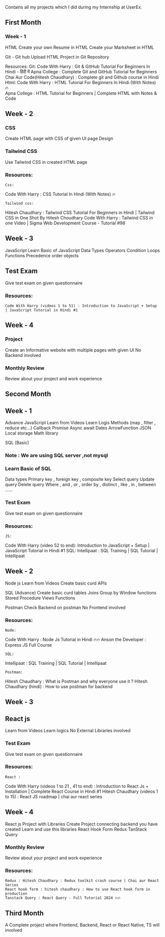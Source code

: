 Contains all my projects which I did during my Internship at UserEx.

## First Month

### Week - 1

HTML
Create your own Resume in HTML
Create your Marksheet in HTML

Git - Git hub
Upload HTML Project in Git Repository

Resources:
	Git:
Code With Harry : Git & GitHub Tutorial For Beginners In Hindi - हिंदी में
Apna College : Complete Git and GitHub Tutorial for Beginners
Chai Aur Code(Hitesh Chaudhary) : Complete git and Github course in Hindi
Html:
Code With Harry : HTML Tutorial For Beginners In Hindi (With Notes) 🔥	
Apna College : HTML Tutorial for Beginners | Complete HTML with Notes & Code	



## Week - 2

### CSS
Create HTML page with CSS of given UI page Design

### Tailwind CSS
Use Tailwind CSS in created HTML page

### Resources:
	Css:
Code With Harry : CSS Tutorial In Hindi (With Notes) 🔥

	Tailwind css:
Hitesh Chaudhary : Tailwind CSS Tutorial For Beginners in Hindi | Tailwind CSS in One Shot By Hitesh Choudhary
Code With Harry : Tailwind CSS in one Video | Sigma Web Development Course - Tutorial #98




## Week - 3

JavaScript
Learn Basic of JavaScript
Data Types
Operators
Condition
Loops
Functions
Precedence order
objects

## Test Exam
Give test exam on given questionnaire

### Resources:
	Code With Harry (videos 1 to 51) : Introduction to JavaScript + Setup | JavaScript Tutorial in Hindi #1




## Week - 4

### Project
Create an Informative website with multiple pages with given UI
No Backend involved

### Monthly Review
Review about your project and work experience





## Second Month

## Week - 1

Advance JavaScript
Learn from Videos
Learn Logis
Methods (map , filter , reduce etc…)
Callback
Promise
Async await
Dates
ArrowFunction
JSON 
Local storage
Math library

SQL (Basic)
### Note : We are using SQL server ,not mysql

### Learn Basic of SQL
Data types
Primary key , foreign key , composite key
Select query
Update query
Delete query
Where , and , or , order by , distinct , like , in , between ……

### Test Exam
Give test exam on given questionnaire

### Resources:
	JS:
Code With Harry (video 52 to end): Introduction to JavaScript + Setup | JavaScript Tutorial in Hindi #1
	SQL:
Intellipaat : SQL Training | SQL Tutorial | Intellipaat



## Week - 2

Node js
Learn from Videos
Create basic curd APIs

SQL (Advance)
Create basic curd tables
Joins
Group by
Window functions
Stored Procedure
Views
Functions

Postman
Check Backend on postman
No Frontend involved

### Resources:
	Node:
Code With Harry : Node Js Tutorial in Hindi 🔥🔥
Anson the Developer : Express JS Full Course

	SQL:
Intellipaat : SQL Training | SQL Tutorial | Intellipaat

	Postman:
Hitesh Chaudhary : What is Postman and why everyone use it ?
Hitesh Chaudhary (hindi) : How to use postman for backend




## Week - 3

## React js
Learn from Videos
Learn logics
No External Libraries involved

### Test Exam
Give test exam on given questionnaire


### Resources:
	React :
Code With Harry (videos 1 to 21 , 41 to end) : Introduction to React Js + Installation | Complete React Course in Hindi #1
Hitesh Chaudhary (videos 1 to 15) : React JS roadmap | chai aur react series



## Week - 4

React js Project with Libraries
Create Project connecting backend you have created
Learn and use this libraries
React Hook Form
Redux
TanStack Query

### Monthly Review
Review about your project and work experience


### Resources:
	Redux : Hitesh Chaudhary : Redux toolkit crash course | Chai aur React Series
	React hook form : hitesh chaudhary : How to use React hook form in production
	Tanstack Query : React Query - Full Tutorial 2024 🔥🔥




## Third Month

A Complete project where Frontend, Backend, React or React Native, TS will involved
